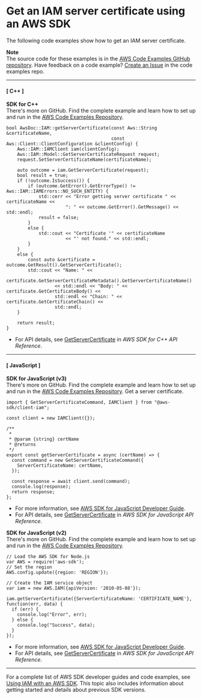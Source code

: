 # Get an IAM server certificate using an AWS SDK<a name="example_iam_GetServerCertificate_section"></a>

The following code examples show how to get an IAM server certificate\.

**Note**  
The source code for these examples is in the [AWS Code Examples GitHub repository](https://github.com/awsdocs/aws-doc-sdk-examples)\. Have feedback on a code example? [Create an Issue](https://github.com/awsdocs/aws-doc-sdk-examples/issues/new/choose) in the code examples repo\. 

------
#### [ C\+\+ ]

**SDK for C\+\+**  
 There's more on GitHub\. Find the complete example and learn how to set up and run in the [AWS Code Examples Repository](https://github.com/awsdocs/aws-doc-sdk-examples/tree/main/cpp/example_code/iam#code-examples)\. 
  

```
bool AwsDoc::IAM::getServerCertificate(const Aws::String &certificateName,
                                       const Aws::Client::ClientConfiguration &clientConfig) {
    Aws::IAM::IAMClient iam(clientConfig);
    Aws::IAM::Model::GetServerCertificateRequest request;
    request.SetServerCertificateName(certificateName);

    auto outcome = iam.GetServerCertificate(request);
    bool result = true;
    if (!outcome.IsSuccess()) {
        if (outcome.GetError().GetErrorType() != Aws::IAM::IAMErrors::NO_SUCH_ENTITY) {
            std::cerr << "Error getting server certificate " << certificateName <<
                      ": " << outcome.GetError().GetMessage() << std::endl;
            result = false;
        }
        else {
            std::cout << "Certificate '" << certificateName
                      << "' not found." << std::endl;
        }
    }
    else {
        const auto &certificate = outcome.GetResult().GetServerCertificate();
        std::cout << "Name: " <<
                  certificate.GetServerCertificateMetadata().GetServerCertificateName()
                  << std::endl << "Body: " << certificate.GetCertificateBody() <<
                  std::endl << "Chain: " << certificate.GetCertificateChain() <<
                  std::endl;
    }

    return result;
}
```
+  For API details, see [GetServerCertificate](https://docs.aws.amazon.com/goto/SdkForCpp/iam-2010-05-08/GetServerCertificate) in *AWS SDK for C\+\+ API Reference*\. 

------
#### [ JavaScript ]

**SDK for JavaScript \(v3\)**  
 There's more on GitHub\. Find the complete example and learn how to set up and run in the [AWS Code Examples Repository](https://github.com/awsdocs/aws-doc-sdk-examples/tree/main/javascriptv3/example_code/iam#code-examples)\. 
Get a server certificate\.  

```
import { GetServerCertificateCommand, IAMClient } from "@aws-sdk/client-iam";

const client = new IAMClient({});

/**
 *
 * @param {string} certName
 * @returns
 */
export const getServerCertificate = async (certName) => {
  const command = new GetServerCertificateCommand({
    ServerCertificateName: certName,
  });

  const response = await client.send(command);
  console.log(response);
  return response;
};
```
+  For more information, see [AWS SDK for JavaScript Developer Guide](https://docs.aws.amazon.com/sdk-for-javascript/v3/developer-guide/iam-examples-server-certificates.html#iam-examples-server-certificates-getting)\. 
+  For API details, see [GetServerCertificate](https://docs.aws.amazon.com/AWSJavaScriptSDK/v3/latest/clients/client-iam/classes/getservercertificatecommand.html) in *AWS SDK for JavaScript API Reference*\. 

**SDK for JavaScript \(v2\)**  
 There's more on GitHub\. Find the complete example and learn how to set up and run in the [AWS Code Examples Repository](https://github.com/awsdocs/aws-doc-sdk-examples/tree/main/javascript/example_code/iam#code-examples)\. 
  

```
// Load the AWS SDK for Node.js
var AWS = require('aws-sdk');
// Set the region 
AWS.config.update({region: 'REGION'});

// Create the IAM service object
var iam = new AWS.IAM({apiVersion: '2010-05-08'});

iam.getServerCertificate({ServerCertificateName: 'CERTIFICATE_NAME'}, function(err, data) {
  if (err) {
    console.log("Error", err);
  } else {
    console.log("Success", data);
  }
});
```
+  For more information, see [AWS SDK for JavaScript Developer Guide](https://docs.aws.amazon.com/sdk-for-javascript/v2/developer-guide/iam-examples-server-certificates.html#iam-examples-server-certificates-getting)\. 
+  For API details, see [GetServerCertificate](https://docs.aws.amazon.com/goto/AWSJavaScriptSDK/iam-2010-05-08/GetServerCertificate) in *AWS SDK for JavaScript API Reference*\. 

------

For a complete list of AWS SDK developer guides and code examples, see [Using IAM with an AWS SDK](sdk-general-information-section.md)\. This topic also includes information about getting started and details about previous SDK versions\.